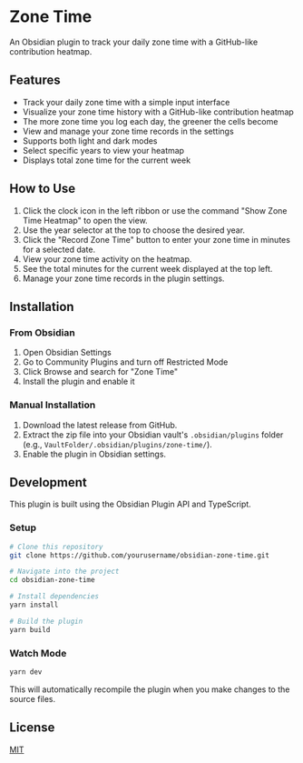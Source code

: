 # Zone Time

An Obsidian plugin to track your daily zone time with a GitHub-like contribution heatmap.

## Features

-   Track your daily zone time with a simple input interface
-   Visualize your zone time history with a GitHub-like contribution heatmap
-   The more zone time you log each day, the greener the cells become
-   View and manage your zone time records in the settings
-   Supports both light and dark modes
-   Select specific years to view your heatmap
-   Displays total zone time for the current week

## How to Use

1.  Click the clock icon in the left ribbon or use the command "Show Zone Time Heatmap" to open the view.
2.  Use the year selector at the top to choose the desired year.
3.  Click the "Record Zone Time" button to enter your zone time in minutes for a selected date.
4.  View your zone time activity on the heatmap.
5.  See the total minutes for the current week displayed at the top left.
6.  Manage your zone time records in the plugin settings.

## Installation

### From Obsidian

1.  Open Obsidian Settings
2.  Go to Community Plugins and turn off Restricted Mode
3.  Click Browse and search for "Zone Time"
4.  Install the plugin and enable it

### Manual Installation

1.  Download the latest release from GitHub.
2.  Extract the zip file into your Obsidian vault's `.obsidian/plugins` folder (e.g., `VaultFolder/.obsidian/plugins/zone-time/`).
3.  Enable the plugin in Obsidian settings.

## Development

This plugin is built using the Obsidian Plugin API and TypeScript.

### Setup

```bash
# Clone this repository
git clone https://github.com/yourusername/obsidian-zone-time.git

# Navigate into the project
cd obsidian-zone-time

# Install dependencies
yarn install

# Build the plugin
yarn build
```

### Watch Mode

```bash
yarn dev
```

This will automatically recompile the plugin when you make changes to the source files.

## License

[MIT](LICENSE)
